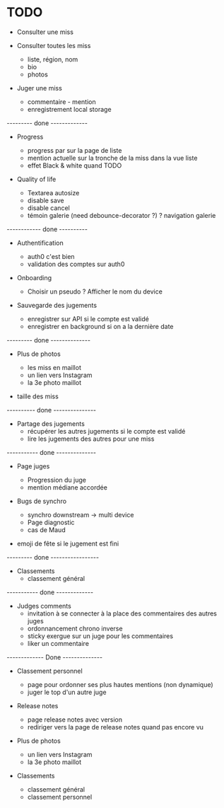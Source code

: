 TODO
====

+ Consulter une miss

+ Consulter toutes les miss
  + liste, région, nom
  + bio
  + photos

+ Juger une miss
  + commentaire - mention
  + enregistrement local storage

--------- done -------------

+ Progress
  + progress par sur la page de liste
  + mention actuelle sur la tronche de la miss dans la vue liste
  + effet Black & white quand TODO

+ Quality of life
  + Textarea autosize
  + disable save
  + disable cancel
  + témoin galerie (need debounce-decorator ?)
  ? navigation galerie

------------ done ----------

+ Authentification
  + auth0 c'est bien
  + validation des comptes sur auth0

+ Onboarding
  + Choisir un pseudo
  ? Afficher le nom du device


+ Sauvegarde des jugements
  + enregistrer sur API si le compte est validé
  + enregistrer en background si on a la dernière date

--------- done --------------

+ Plus de photos
  + les miss en maillot
  - un lien vers Instagram
  - la 3e photo maillot

+ taille des miss

---------- done ---------------

+ Partage des jugements
  + récupérer les autres jugements si le compte est validé
  + lire les jugements des autres pour une miss

----------- done --------------

+ Page juges
  + Progression du juge
  + mention médiane accordée

+ Bugs de synchro
  + synchro downstream -> multi device
  - Page diagnostic
  - cas de Maud

+ emoji de fête si le jugement est fini



--------- done -----------------

+ Classements
  + classement général


----------- done -------------

+ Judges comments
  + invitation à se connecter à la place des commentaires des autres juges
  + ordonnancement chrono inverse
  + sticky exergue sur un juge pour les commentaires
  + liker un commentaire

------------- Done --------------

- Classement personnel
  - page pour ordonner ses plus hautes mentions (non dynamique)
  - juger le top d'un autre juge


- Release notes
  - page release notes avec version
  - rediriger vers la page de release notes quand pas encore vu

- Plus de photos
  - un lien vers Instagram
  - la 3e photo maillot

- Classements
  - classement général
  - classement personnel


